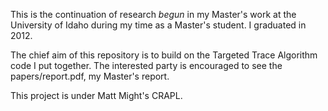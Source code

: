 
This is the continuation of research *begun* in my Master's work at
the University of Idaho during my time as a Master's student. I graduated in 2012.

The chief aim of this repository is to build on the Targeted Trace
 Algorithm code I put together. The interested party is encouraged to
 see the papers/report.pdf, my Master's report.



This project is under Matt Might's CRAPL.

